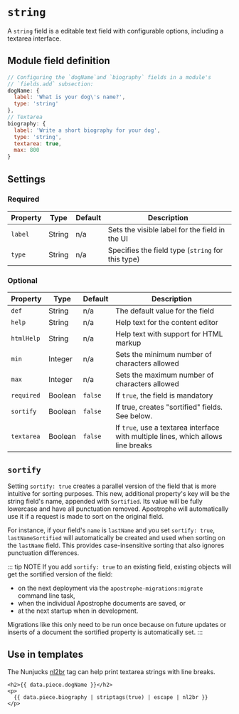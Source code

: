 # `string`

A `string` field is a editable text field with configurable options, including a textarea interface.

## Module field definition

```javascript
// Configuring the `dogName`and `biography` fields in a module's
// `fields.add` subsection:
dogName: {
  label: 'What is your dog\'s name?',
  type: 'string'
},
// Textarea
biography: {
  label: 'Write a short biography for your dog',
  type: 'string',
  textarea: true,
  max: 800
}
```

## Settings

### Required

|  Property | Type   | Default | Description |
|-----------|-----------|-----------|-----------|
|`label` | String | n/a | Sets the visible label for the field in the UI |
|`type` | String | n/a | Specifies the field type (`string` for this type) |

### Optional

|  Property | Type   | Default | Description |
|-----------|-----------|-----------|-----------|
|`def` | String | n/a | The default value for the field |
|`help` | String | n/a | Help text for the content editor |
|`htmlHelp` | String | n/a | Help text with support for HTML markup |
|`min` | Integer | n/a | Sets the minimum number of characters allowed |
|`max` | Integer | n/a | Sets the maximum number of characters allowed |
|`required` | Boolean | `false` | If `true`, the field is mandatory |
|`sortify` |	Boolean |	`false` |	If true, creates "sortified" fields. See below. |
|`textarea` | Boolean | `false` | If `true`, use a textarea interface with multiple lines, which allows line breaks |

<!-- TODO: 2.x options not yet available -->
<!-- |contextual | Boolean | false | If `true`, it will prevent the field from appearing in the editor modal | -->
<!-- |pattern | String | | Regular expression to validate entries |
|patternErrorMessage | String | | Error message to display if `pattern` does not match | -->
<!-- |searchable | Boolean | true | If false, content from the area will not appear in search results. | -->
<!-- |readOnly | Boolean | false | If `true`, prevents the user from editing the field value | -->

## `sortify`

Setting `sortify: true` creates a parallel version of the field that is more intuitive for sorting purposes. This new, additional property's key will be the string field's name, appended with `Sortified`. Its value will be fully lowercase and have all punctuation removed. Apostrophe will automatically use it if a request is made to sort on the original field.

For instance, if your field's `name` is `lastName` and you set `sortify: true`, `lastNameSortified` will automatically be created and used when sorting on the `lastName` field. This provides case-insensitive sorting that also ignores punctuation differences.

::: tip NOTE
If you add `sortify: true` to an existing field, existing objects will get the sortified version of the field:
- on the next deployment via the `apostrophe-migrations:migrate` command line task,
- when the individual Apostrophe documents are saved, or
- at the next startup when in development.

Migrations like this only need to be run once because on future updates or inserts of a document the sortified property is automatically set.
:::

## Use in templates

The Nunjucks [nl2br](https://mozilla.github.io/nunjucks/templating.html#nl2br) tag can help print textarea strings with line breaks.

```django
<h2>{{ data.piece.dogName }}</h2>
<p>
  {{ data.piece.biography | striptags(true) | escape | nl2br }}
</p>
```